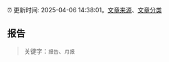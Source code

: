 :alarm_clock: 更新时间: 2025-04-06 14:38:01。[文章来源](/README.md)、[文章分类](/TAGS.md)

## 报告


> 关键字：`报告`、`月报`



